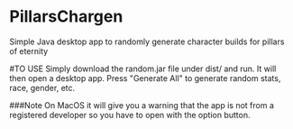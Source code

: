 # PillarsChargen
Simple Java desktop app to randomly generate character builds for pillars of eternity

#TO USE
Simply  download the random.jar file under dist/ and run. It will then open a desktop app.
Press "Generate All" to generate random stats, race, gender, etc.

###Note
On MacOS it will give you a warning that the app is not from a registered developer so you have to open with the option button. 
